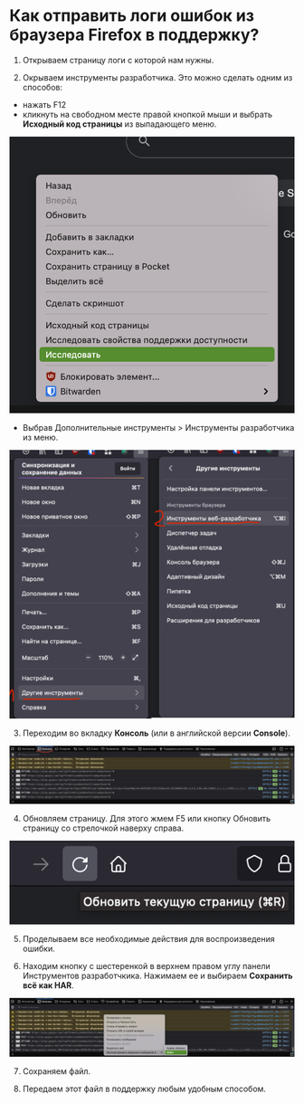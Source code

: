 # Как отправить логи ошибок из браузера Firefox в поддержку?

1. Открываем страницу логи с которой нам нужны.

2. Окрываем инструменты разработчика. Это можно сделать одним из способов:
 - нажать F12
 - кликнуть на свободном месте правой кнопкой мыши и выбрать **Исходный код страницы** из выпадающего меню.

![image](./ff-images/investigate-code.png)

 - Выбрав Дополнительные инструменты > Инструменты разработчика из меню.

![image](./ff-images/menu.png)

3. Переходим во вкладку **Консоль** (или в английской версии **Console**).

![image](./ff-images/console-tab.png)

4. Обновляем страницу. Для этого жмем F5 или кнопку Обновить страницу со стрелочкой наверху справа.

![image](./ff-images/refresh.png)


5. Проделываем все необходимые действия для воспроизведения ошибки.

6. Находим кнопку с шестеренкой в верхнем правом углу панели Инструментов разработчкика. Нажимаем ее и выбираем **Сохранить всё как HAR**.

![image](./ff-images/export-to-file.png)

7. Сохраняем файл.

8. Передаем этот файл в поддержку любым удобным способом.
